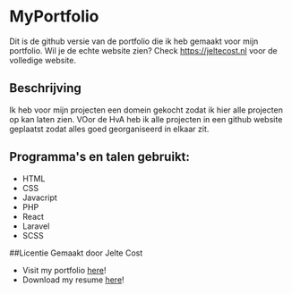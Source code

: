 # MyPortfolio
Dit is de github versie van de portfolio die ik heb gemaakt voor mijn portfolio. Wil je de echte website zien? Check https://jeltecost.nl voor de volledige website.

## Beschrijving
Ik heb voor mijn projecten een domein gekocht zodat ik hier alle projecten op kan laten zien. VOor de HvA heb ik alle projecten in een github website geplaatst zodat alles goed georganiseerd in elkaar zit.


## Programma's en talen gebruikt:
- HTML
- CSS
- Javacript
- PHP
- React
- Laravel
- SCSS

 

##Licentie
Gemaakt door Jelte Cost

- Visit my portfolio [here](https://jeltecost.nl)!
- Download my resume [here](https://jeltecost.nl/assets/pdf/resume_jelte_cost.pdf)!
